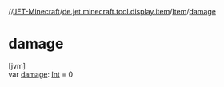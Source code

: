 //[JET-Minecraft](../../../index.md)/[de.jet.minecraft.tool.display.item](../index.md)/[Item](index.md)/[damage](damage.md)

# damage

[jvm]\
var [damage](damage.md): [Int](https://kotlinlang.org/api/latest/jvm/stdlib/kotlin/-int/index.html) = 0
